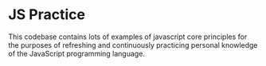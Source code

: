 # JS Practice

This codebase contains lots of examples of javascript core principles for the purposes of refreshing and continuously practicing personal knowledge of the JavaScript programming language.
